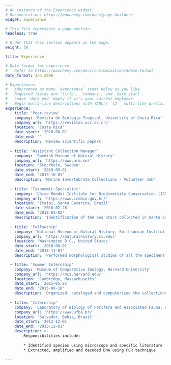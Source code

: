 ```yaml
---
# An instance of the Experience widget.
# Documentation: https://wowchemy.com/docs/page-builder/
widget: experience

# This file represents a page section.
headless: true

# Order that this section appears on the page.
weight: 50

title: Experience

# Date format for experience
#   Refer to https://wowchemy.com/docs/customization/#date-format
date_format: Jan 2006

# Experiences.
#   Add/remove as many `experience` items below as you like.
#   Required fields are `title`, `company`, and `date_start`.
#   Leave `date_end` empty if it's your current employer.
#   Begin multi-line descriptions with YAML's `|2-` multi-line prefix.
experience:
  - title: 'Peer-review'
    company: 'Revista de Biología Tropical, University of Costa Rica'
    company_url: 'https://revistas.ucr.ac.cr/'
    location: 'Costa Rica'
    date_start: '2020-08-01'
    date_end: ''
    description: 'Review scientific papers'
    
  - title: 'Assistant Collection Manager'
    company: 'Swedish Museum of Natural History'
    company_url: 'https://www.nrm.se/'
    location: 'Stockholm, Sweden'
    date_start: '2019-09-01'
    date_end: '2019-10-01'
    description: 'Marine Invertebrate Collections - Volunteer Job'
    
  - title: 'Taxonomic Specialist'
    company: 'Chico Mendes Institute for Biodiversity Conservation (ICMBio)'
    company_url: 'https://www.icmbio.gov.br/'
    location: 'Itajaí, Santa Catarina, Brazil'
    date_start: '2018-02-28'
    date_end: '2018-03-02'
    description: 'Identification of the Sea Stars collected in Santa Catarina, Brazil'
    
  - title: 'Fellowship'
    company: 'National Museum of Natural History, Smithsonian Institution'
    company_url: 'https://naturalhistory.si.edu/'
    location: 'Washington D.C., United States'
    date_start: '2018-08-01'
    date_end: '2018-11-01'
    description: 'Performed morphological studies of all the specimens of _Narcissia_ Gray, 1840'

  - title: 'Summer Internship'
    company: 'Museum of Comparative Zoology, Harvard University'
    company_url: 'https://mcz.harvard.edu/'
    location: 'Cambridge, Massachusetts'
    date_start: '2015-05-25'
    date_end: '2015-08-18'
    description: 'Organized, cataloged and computerized the collections of invertebrates'
    
  - title: 'Internship'
    company: 'Laboratory of Biology of Porifera and Associated Fauna, Universidade Federal da Bahia'
    company_url: 'https://www.ufba.br/'
    location: 'Salvador, Bahia, Brazil'
    date_start: '2012-12-01'
    date_end: '2013-12-01'
    description: >-
        Responsibilities include:
        
        * Identified species using microscope and specific literature
        * Extracted, amplified and decoded DNA using PCR technique
    
---
```

